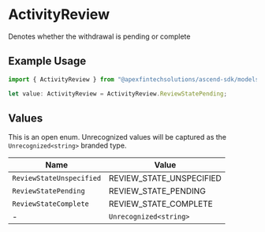 # ActivityReview

Denotes whether the withdrawal is pending or complete

## Example Usage

```typescript
import { ActivityReview } from "@apexfintechsolutions/ascend-sdk/models/components";

let value: ActivityReview = ActivityReview.ReviewStatePending;
```

## Values

This is an open enum. Unrecognized values will be captured as the `Unrecognized<string>` branded type.

| Name                     | Value                    |
| ------------------------ | ------------------------ |
| `ReviewStateUnspecified` | REVIEW_STATE_UNSPECIFIED |
| `ReviewStatePending`     | REVIEW_STATE_PENDING     |
| `ReviewStateComplete`    | REVIEW_STATE_COMPLETE    |
| -                        | `Unrecognized<string>`   |